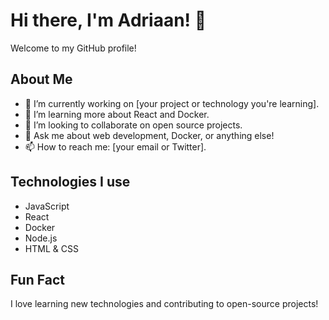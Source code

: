 # Hi there, I'm Adriaan! 👋

Welcome to my GitHub profile!

## About Me
- 🔭 I’m currently working on [your project or technology you're learning].
- 🌱 I’m learning more about React and Docker.
- 👯 I’m looking to collaborate on open source projects.
- 💬 Ask me about web development, Docker, or anything else!
- 📫 How to reach me: [your email or Twitter].

## Technologies I use
- JavaScript
- React
- Docker
- Node.js
- HTML & CSS

## Fun Fact
I love learning new technologies and contributing to open-source projects!
